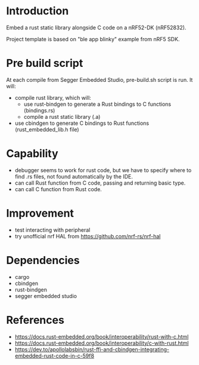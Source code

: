 # Introduction

Embed a rust static library alongside C code on a nRF52-DK (nRF52832).

Project template is based on "ble app blinky" example from nRF5 SDK.

# Pre build script

At each compile from Segger Embedded Studio, pre-build.sh script is run. It will:
- compile rust library, which will:
    - use rust-bindgen to generate a Rust bindings to C functions (bindings.rs)
    - compile a rust static library (.a)
- use cbindgen to generate C bindings to Rust functions (rust_embedded_lib.h file)

# Capability

- debugger seems to work for rust code, but we have to specify where to find .rs files, not found automatically by the IDE.
- can call Rust function from C code, passing and returning basic type.
- can call C function from Rust code.

# Improvement

- test interacting with peripheral
- try unofficial nrf HAL from https://github.com/nrf-rs/nrf-hal

# Dependencies

- cargo
- cbindgen
- rust-bindgen
- segger embedded studio

# References

- https://docs.rust-embedded.org/book/interoperability/rust-with-c.html
- https://docs.rust-embedded.org/book/interoperability/c-with-rust.html
- https://dev.to/apollolabsbin/rust-ffi-and-cbindgen-integrating-embedded-rust-code-in-c-59f8
